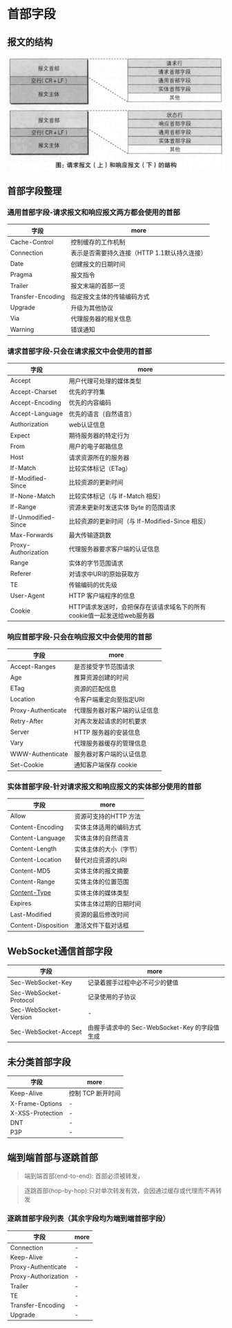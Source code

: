# 首部字段

## 报文的结构

![报文的结构](../../imgs/报文的结构.png)

## 首部字段整理

### 通用首部字段-请求报文和响应报文两方都会使用的首部

| 字段              | more                                         |
| ----------------- | -------------------------------------------- |
| Cache-Control     | 控制缓存的工作机制                           |
| Connection        | 表示是否需要持久连接（HTTP 1.1默认持久连接） |
| Date              | 创建报文的日期时间                           |
| Pragma            | 报文指令                                     |
| Trailer           | 报文末端的首部一览                           |
| Transfer-Encoding | 指定报文主体的传输编码方式                   |
| Upgrade           | 升级为其他协议                               |
| Via               | 代理服务器的相关信息                         |
| Warning           | 错误通知                                     |

### 请求首部字段-只会在请求报文中会使用的首部

| 字段                | more                                                                    |
| ------------------- | ----------------------------------------------------------------------- |
| Accept              | 用户代理可处理的媒体类型                                                |
| Accept-Charset      | 优先的字符集                                                            |
| Accept-Encoding     | 优先的内容编码                                                          |
| Accept-Language     | 优先的语言（自然语言）                                                  |
| Authorization       | web认证信息                                                             |
| Expect              | 期待服务器的特定行为                                                    |
| From                | 用户的电子邮箱信息                                                      |
| Host                | 请求资源所在的服务器                                                    |
| If-Match            | 比较实体标记（ETag）                                                    |
| If-Modified-Since   | 比较资源的更新时间                                                      |
| If-None-Match       | 比较实体标记（与 If-Match 相反）                                        |
| If-Range            | 资源未更新时发送实体 Byte 的范围请求                                    |
| If-Unmodified-Since | 比较资源的更新时间（与 If-Modified-Since 相反）                         |
| Max-Forwards        | 最大传输逐跳数                                                          |
| Proxy-Authorization | 代理服务器要求客户端的认证信息                                          |
| Range               | 实体的字节范围请求                                                      |
| Referer             | 对请求中URI的原始获取方                                                 |
| TE                  | 传输编码的优先级                                                        |
| User-Agent          | HTTP 客户端程序的信息                                                   |
| Cookie              | HTTP请求发送时，会把保存在该请求域名下的所有cookie值一起发送给web服务器 |

### 响应首部字段-只会在响应报文中会使用的首部

| 字段               | more                         |
| ------------------ | ---------------------------- |
| Accept-Ranges      | 是否接受字节范围请求         |
| Age                | 推算资源创建的时间           |
| ETag               | 资源的匹配信息               |
| Location           | 令客户端重定向至指定URI      |
| Proxy-Authenticate | 代理服务器对客户端的认证信息 |
| Retry-After        | 对再次发起请求的时机要求     |
| Server             | HTTP 服务器的安装信息        |
| Vary               | 代理服务器缓存的管理信息     |
| WWW-Authenticate   | 服务器对客户端的认证信息     |
| Set-Cookie         | 通知客户端保存 cookie        |

### 实体首部字段-针对请求报文和响应报文的实体部分使用的首部

| 字段                                                              | more                   |
| ----------------------------------------------------------------- | ---------------------- |
| Allow                                                             | 资源可支持的HTTP 方法  |
| Content-Encoding                                                  | 实体主体适用的编码方式 |
| Content-Language                                                  | 实体主体的自然语言     |
| Content-Length                                                    | 实体主体的大小（字节） |
| Content-Location                                                  | 替代对应资源的URI      |
| Content-MD5                                                       | 实体主体的报文摘要     |
| Content-Range                                                     | 实体主体的位置范围     |
| [Content-Type](http://www.runoob.com/http/http-content-type.html) | 实体主体的媒体类型     |
| Expires                                                           | 实体主体过期的日期时间 |
| Last-Modified                                                     | 资源的最后修改时间     |
| Content-Disposition                                               | 激活文件下载对话框     |

 ## WebSocket通信首部字段

| 字段                   | more                                          |
| ---------------------- | --------------------------------------------- |
| Sec-WebSocket-Key      | 记录着握手过程中必不可少的健值                |
| Sec-WebSocket-Protocol | 记录使用的子协议                              |
| Sec-WebSocket-Version  | -                                             |
| Sec-WebSocket-Accept   | 由握手请求中的 Sec-WebSocket-Key 的字段值生成 |

## 未分类首部字段

| 字段             | more              |
| ---------------- | ----------------- |
| Keep-Alive       | 控制 TCP 断开时间 |
| X-Frame-Options  | -                 |
| X-XSS-Protection | -                 |
| DNT              | -                 |
| P3P              | -                 |

## 端到端首部与逐跳首部

> 端到端首部(end-to-end): 首部必须被转发，

> 逐跳首部(hop-by-hop):只对单次转发有效，会因通过缓存或代理而不再转发

### 逐跳首部字段列表（其余字段均为端到端首部字段）

| 字段                | more |
| ------------------- | ---- |
| Connection          | -    |
| Keep-Alive          | -    |
| Proxy-Authenticate  | -    |
| Proxy-Authorization | -    |
| Trailer             | -    |
| TE                  | -    |
| Transfer-Encoding   | -    |
| Upgrade             | -    |